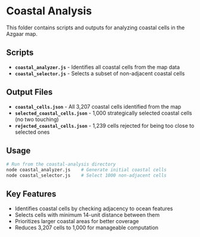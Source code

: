 # Coastal Analysis

This folder contains scripts and outputs for analyzing coastal cells in the Azgaar map.

## Scripts

- **`coastal_analyzer.js`** - Identifies all coastal cells from the map data
- **`coastal_selector.js`** - Selects a subset of non-adjacent coastal cells

## Output Files

- **`coastal_cells.json`** - All 3,207 coastal cells identified from the map
- **`selected_coastal_cells.json`** - 1,000 strategically selected coastal cells (no two touching)
- **`rejected_coastal_cells.json`** - 1,239 cells rejected for being too close to selected ones

## Usage

```bash
# Run from the coastal-analysis directory
node coastal_analyzer.js    # Generate initial coastal cells
node coastal_selector.js    # Select 1000 non-adjacent cells
```

## Key Features

- Identifies coastal cells by checking adjacency to ocean features
- Selects cells with minimum 14-unit distance between them
- Prioritizes larger coastal areas for better coverage
- Reduces 3,207 cells to 1,000 for manageable computation
